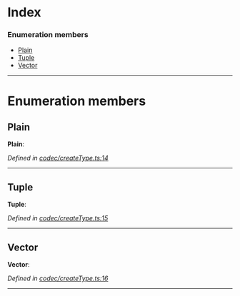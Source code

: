 

# Index

### Enumeration members

* [Plain](_codec_createtype_.typedefinfo.md#plain)
* [Tuple](_codec_createtype_.typedefinfo.md#tuple)
* [Vector](_codec_createtype_.typedefinfo.md#vector)

---

# Enumeration members

<a id="plain"></a>

##  Plain

**Plain**: 

*Defined in [codec/createType.ts:14](https://github.com/polkadot-js/api/blob/0c23615/packages/types/src/codec/createType.ts#L14)*

___
<a id="tuple"></a>

##  Tuple

**Tuple**: 

*Defined in [codec/createType.ts:15](https://github.com/polkadot-js/api/blob/0c23615/packages/types/src/codec/createType.ts#L15)*

___
<a id="vector"></a>

##  Vector

**Vector**: 

*Defined in [codec/createType.ts:16](https://github.com/polkadot-js/api/blob/0c23615/packages/types/src/codec/createType.ts#L16)*

___

